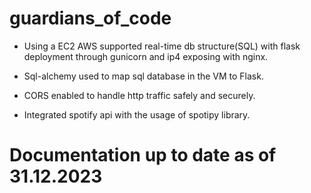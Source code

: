 # guardians_of_code

- Using a EC2 AWS supported real-time db structure(SQL) with flask deployment through gunicorn and ip4 exposing with nginx.

- Sql-alchemy used to map sql database in the VM to Flask.

- CORS enabled to handle http traffic safely and securely.

- Integrated spotify api with the usage of spotipy library.

# Documentation up to date as of 31.12.2023
